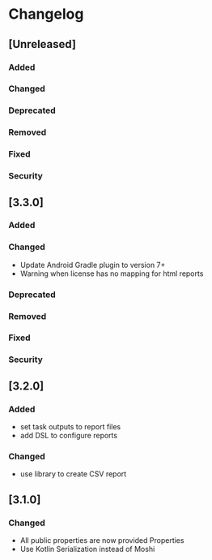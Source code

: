 # Changelog

## [Unreleased]
### Added

### Changed

### Deprecated

### Removed

### Fixed

### Security

## [3.3.0]
### Added

### Changed

- Update Android Gradle plugin to version 7+
- Warning when license has no mapping for html reports

### Deprecated

### Removed

### Fixed

### Security

## [3.2.0]
### Added
- set task outputs to report files
- add DSL to configure reports

### Changed
- use library to create CSV report

## [3.1.0]
### Changed
- All public properties are now provided Properties
- Use Kotlin Serialization instead of Moshi
